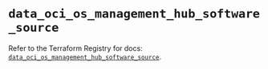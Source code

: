 # `data_oci_os_management_hub_software_source`

Refer to the Terraform Registry for docs: [`data_oci_os_management_hub_software_source`](https://registry.terraform.io/providers/oracle/oci/6.18.0/docs/data-sources/os_management_hub_software_source).
